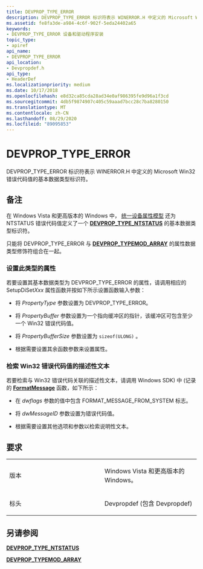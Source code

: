 ```yaml
---
title: DEVPROP_TYPE_ERROR
description: DEVPROP_TYPE_ERROR 标识符表示 WINERROR.H 中定义的 Microsoft Win32 错误代码值的基本数据类型标识符。
ms.assetid: fe8fa3de-a984-4c6f-902f-5eda24402a65
keywords:
- DEVPROP_TYPE_ERROR 设备和驱动程序安装
topic_type:
- apiref
api_name:
- DEVPROP_TYPE_ERROR
api_location:
- Devpropdef.h
api_type:
- HeaderDef
ms.localizationpriority: medium
ms.date: 10/17/2018
ms.openlocfilehash: e8d32ca85cda28ad34e0af986395fe9d96a1f3cd
ms.sourcegitcommit: 4db5f9874907c405c59aaad7bcc28c7ba8280150
ms.translationtype: MT
ms.contentlocale: zh-CN
ms.lasthandoff: 08/29/2020
ms.locfileid: "89095853"
---
```

# <a name="devprop_type_error"></a>DEVPROP_TYPE_ERROR


DEVPROP_TYPE_ERROR 标识符表示 WINERROR.H 中定义的 Microsoft Win32 错误代码值的基本数据类型标识符。

<a name="remarks"></a>备注
-------

在 Windows Vista 和更高版本的 Windows 中， [统一设备属性模型](./unified-device-property-model--windows-vista-and-later-.md) 还为 NTSTATUS 错误代码值定义了一个 [**DEVPROP_TYPE_NTSTATUS**](devprop-type-ntstatus.md) 的基本数据类型标识符。

只能将 DEVPROP_TYPE_ERROR 与 [**DEVPROP_TYPEMOD_ARRAY**](devprop-typemod-array.md) 的属性数据类型修饰符组合在一起。

### <a name="setting-a-property-of-this-type"></a>设置此类型的属性

若要设置其基本数据类型为 DEVPROP_TYPE_ERROR 的属性，请调用相应的 SetupDiSet*Xxx* 属性函数并按如下所示设置函数输入参数：

-   将 *PropertyType* 参数设置为 DEVPROP_TYPE_ERROR。

-   将 *PropertyBuffer* 参数设置为一个指向缓冲区的指针，该缓冲区可包含至少一个 Win32 错误代码值。

-   将 *PropertyBufferSize* 参数设置为 `sizeof(ULONG)` 。

-   根据需要设置其余函数参数来设置属性。

### <a name="retrieving-the-descriptive-text-for-a-win32-error-code-value"></a>检索 Win32 错误代码值的描述性文本

若要检索与 Win32 错误代码关联的描述性文本，请调用 Windows SDK) 中 (记录的 [**FormatMessage**](/windows/desktop/api/winbase/nf-winbase-formatmessage) 函数，如下所示：

-   在 *dwflags* 参数的值中包含 FORMAT_MESSAGE_FROM_SYSTEM 标志。

-   将 *dwMessageID* 参数设置为错误代码值。

-   根据需要设置其他选项和参数以检索说明性文本。

<a name="requirements"></a>要求
------------

<table>
<colgroup>
<col width="50%" />
<col width="50%" />
</colgroup>
<tbody>
<tr class="odd">
<td align="left"><p>版本</p></td>
<td align="left"><p>Windows Vista 和更高版本的 Windows。</p></td>
</tr>
<tr class="even">
<td align="left"><p>标头</p></td>
<td align="left">Devpropdef (包含 Devpropdef) </td>
</tr>
</tbody>
</table>

## <a name="see-also"></a>另请参阅


[**DEVPROP_TYPE_NTSTATUS**](devprop-type-ntstatus.md)

[**DEVPROP_TYPEMOD_ARRAY**](devprop-typemod-array.md)

 

